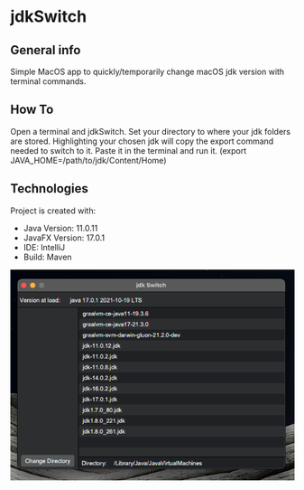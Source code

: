 # jdkSwitch

## General info
Simple MacOS app to quickly/temporarily change macOS jdk version with terminal commands. 

## How To 
Open a terminal and jdkSwitch. Set your directory to where your jdk folders are stored. Highlighting your chosen jdk will copy the export command needed to switch to it. Paste it in the terminal and run it. (export JAVA_HOME=/path/to/jdk/Content/Home)
	
## Technologies
Project is created with:
* Java Version: 11.0.11
* JavaFX Version: 17.0.1
* IDE: IntelliJ 
* Build: Maven

![](GitHub_jdkSwitch.png)
